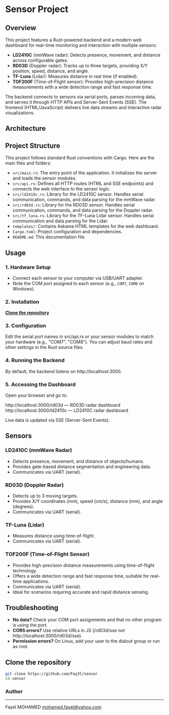 # Sensor Project

## Overview

This project features a Rust-powered backend and a modern web dashboard for real-time monitoring and interaction with multiple sensors:

- **LD2410C** (mmWave radar): Detects presence, movement, and distance across configurable gates.
- **RD03D** (Doppler radar): Tracks up to three targets, providing X/Y position, speed, distance, and angle.
- **TF-Luna** (Lidar): Measures distance in real time (if enabled).
- **TOF200F** (Time-of-Flight sensor): Provides high-precision distance measurements with a wide detection range and fast response time.

The backend connects to sensors via serial ports, parses incoming data, and serves it through HTTP APIs and Server-Sent Events (SSE). The frontend (HTML/JavaScript) delivers live data streams and interactive radar visualizations.

## Architecture

## Project Structure

This project follows standard Rust conventions with Cargo. Here are the main files and folders:

- `src/main.rs`: The entry point of the application. It initializes the server and loads the sensor modules.
- `src/api.rs`: Defines all HTTP routes (HTML and SSE endpoints) and connects the web interface to the sensor logic.
- `src/ld2410c.rs`: Library for the LD2410C sensor. Handles serial communication, commands, and data parsing for the mmWave radar.
- `src/rd03d.rs`: Library for the RD03D sensor. Handles serial communication, commands, and data parsing for the Doppler radar.
- `src/tf_luna.rs`: Library for the TF-Luna Lidar sensor. Handles serial communication and data parsing for the Lidar.
- `templates/`: Contains Askama HTML templates for the web dashboard.
- `Cargo.toml`: Project configuration and dependencies.
- `README.md`: This documentation file.

## Usage

### 1. Hardware Setup

- Connect each sensor to your computer via USB/UART adapter.
- Note the COM port assigned to each sensor (e.g., `COM7`, `COM8` on Windows).

### 2. Installation

**[Clone the repository](#clone-the-repository)**

### 3. Configuration
Edit the serial port names in src/api.rs or your sensor modules to match your hardware (e.g., "COM7", "COM8").
You can adjust baud rates and other settings in the Rust source files.
### 4. Running the Backend
By default, the backend listens on http://localhost:3000.

### 5. Accessing the Dashboard
Open your browser and go to:

  
http://localhost:3000/rd03d — RD03D radar dashboard  
http://localhost:3000/ld2410c — LD2410C radar dashboard

Live data is updated via SSE (Server-Sent Events).

## Sensors

### LD2410C (mmWave Radar)
- Detects presence, movement, and distance of objects/humans.
- Provides gate-based distance segmentation and engineering data.
- Communicates via UART (serial).

### RD03D (Doppler Radar)
- Detects up to 3 moving targets.
- Provides X/Y coordinates (mm), speed (cm/s), distance (mm), and angle (degrees).
- Communicates via UART (serial).

### TF-Luna (Lidar)
- Measures distance using time-of-flight.
- Communicates via UART (serial).

### TOF200F (Time-of-Flight Sensor)
- Provides high-precision distance measurements using time-of-flight technology.
- Offers a wide detection range and fast response time, suitable for real-time applications.
- Communicates via UART (serial).
- Ideal for scenarios requiring accurate and rapid distance sensing.

## Troubleshooting

- **No data?** Check your COM port assignments and that no other program is using the port.
- **CORS errors?** Use relative URLs in JS (/rd03d/sse not http://localhost:3000/rd03d/sse).
- **Permission errors?** On Linux, add your user to the dialout group or run as root.


## Clone the repository

```sh
git clone https://github.com/Fay3l/sensor
cd sensor
```

### Author
 ---
Fayel MOHAMED mohamed.fayel@yahoo.com